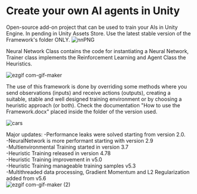 # Create your own AI agents in Unity
Open-source add-on project that can be used to train your AIs in Unity Engine. In pending in Unity Assets Store.
Use the latest stable version of the Framework's folder ONLY.
![nnPNG](https://user-images.githubusercontent.com/67599940/187903725-1f0fa9e6-9b85-49fd-819b-4c453c0d2265.png)

Neural Network Class contains the code for instantiating a Neural Network, Trainer class implements the Reinforcement Learning and Agent Class the Heuristics.

![ezgif com-gif-maker](https://user-images.githubusercontent.com/67599940/201483556-f6e4a5d7-a246-429b-b2cf-284d2c667bc8.gif)


The use of this framework is done by overriding some methods where you send observations (inputs) and receive actions (outputs), creating a suitable, stable and well designed training environment or by choosing a heuristic approach (or both). Check the documentation "How to use the Framework.docx" placed inside the folder of the version used.<br />

![cars](cars.gif)

Major updates:
-Performance leaks were solved starting from version 2.0.<br />
-NeuralNetwork is more performant starting with version 2.9<br />
-Multienvironmental Training started in version 3.7<br />
-Heuristic Training released in version 4.78<br />
-Heuristic Training improvement in v5.0<br />
-Heuristic Training manageable training samples v5.3<br />
-Multithreaded data processing, Gradient Momentum and L2 Regularization added from v5.6<br />
![ezgif com-gif-maker (2)](https://user-images.githubusercontent.com/67599940/198324173-212796c6-a9e8-4917-8525-19d882b281da.gif)
